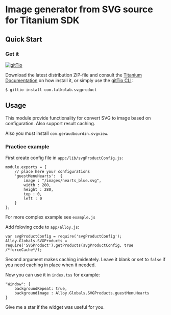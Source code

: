 # Image generator from SVG source for Titanium SDK

## Quick Start

### Get it
[![gitTio](http://gitt.io/badge.svg)](http://gitt.io/component/com.falkolab.svgproduct)


Download the latest distribution ZIP-file and consult the
[Titanium Documentation](http://docs.appcelerator.com/titanium/latest/#!/guide/Using_a_Module) on how install it, or simply use the [gitTio CLI](http://gitt.io/cli):

`$ gittio install com.falkolab.svgproduct`

## Usage

This module provide functionality for convert SVG to image based on configuration.
Also support result caching.

Also you must install `com.geraudbourdin.svgview`.


### Practice example

First create config file in `appc/lib/svgProductConfig.js`:

    module.exports = {
	    // place here your configurations
        'guestMenuHearts':	{
            image : "/images/hearts_blue.svg",
            width : 280,
            height : 280,
            top : 0,
            left : 0
	    }
    };

For more complex example see `example.js`


Add foloving code to `app/alloy.js`:

    var svgProductConfig = require('svgProductConfig');
    Alloy.Globals.SVGProducts = require('SVGProduct').getProducts(svgProductConfig, true /*forceCache*/);

Second argument makes caching imideately. Leave it blank or set to `false` if you need caching in place when it needed.

Now you can use it in `index.tss` for example:

    "Window": {
	    backgroundRepeat: true,
	    backgroundImage : Alloy.Globals.SVGProducts.guestMenuHearts
    }

Give me a star if the widget was useful for you.

